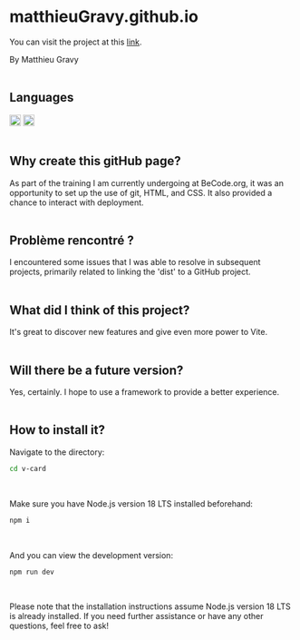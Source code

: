 # matthieuGravy.github.io
You can visit the project at this [link](https://matthieugravy.github.io/).

By Matthieu Gravy
<br/>
<br/>
## Languages
<img height="20px" src="https://img.shields.io/badge/Sass-CC6699?style=for-the-badge&logo=sass&logoColor=white" alt="sass" title="sass"/> <img height="20px" src="https://img.shields.io/badge/HTML5-E34F26?style=for-the-badge&logo=html5&logoColor=white" alt="html" title="html"/>
<br/>
<br/>
## Why create this gitHub page?
As part of the training I am currently undergoing at BeCode.org, it was an opportunity to set up the use of git, HTML, and CSS. It also provided a chance to interact with deployment.
<br/>
<br/>
## Problème rencontré ? 
I encountered some issues that I was able to resolve in subsequent projects, primarily related to linking the 'dist' to a GitHub project. 
<br/>
<br/>
## What did I think of this project?
It's great to discover new features and give even more power to Vite.
<br/>
<br/>
## Will there be a future version?
Yes, certainly. I hope to use a framework to provide a better experience.
<br/>
<br/>
## How to install it? 
Navigate to the directory:
```sh
cd v-card
```

<br/>

Make sure you have Node.js version 18 LTS installed beforehand:
```sh
npm i
```
<br/>

And you can view the development version:
```sh
npm run dev
```
<br/>

Please note that the installation instructions assume Node.js version 18 LTS is already installed. If you need further assistance or have any other questions, feel free to ask!
<br/>
<br/>
